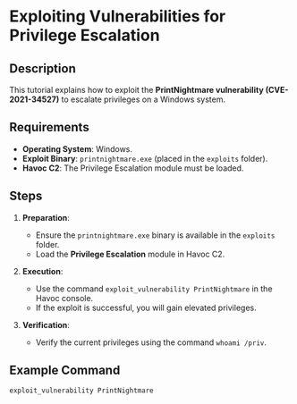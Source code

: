 # Exploiting Vulnerabilities for Privilege Escalation

## Description
This tutorial explains how to exploit the **PrintNightmare vulnerability (CVE-2021-34527)** to escalate privileges on a Windows system.

## Requirements
- **Operating System**: Windows.
- **Exploit Binary**: `printnightmare.exe` (placed in the `exploits` folder).
- **Havoc C2**: The Privilege Escalation module must be loaded.

## Steps
1. **Preparation**:
   - Ensure the `printnightmare.exe` binary is available in the `exploits` folder.
   - Load the **Privilege Escalation** module in Havoc C2.

2. **Execution**:
   - Use the command `exploit_vulnerability PrintNightmare` in the Havoc console.
   - If the exploit is successful, you will gain elevated privileges.

3. **Verification**:
   - Verify the current privileges using the command `whoami /priv`.

## Example Command
```bash
exploit_vulnerability PrintNightmare